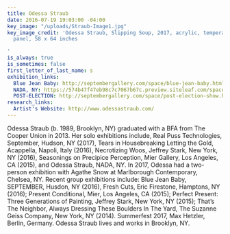 ```yaml
---
title: Odessa Straub
date: 2016-07-19 19:03:00 -04:00
key_image: "/uploads/Straub-Image1.jpg"
key_image_credit: 'Odessa Straub, Slipping Soup, 2017, acrylic, tempera, latex on
  panel, 58 x 64 inches

'
is_always: true
is_sometimes: false
first_letter_of_last_name: s
exhibition_links:
  Blue Jean Baby: http://septembergallery.com/space/blue-jean-baby.html
  NADA, NY: https://574b47f47eb98c7c7067b67c.preview.siteleaf.com/space/nada.html
  POST-ELECTION: http://septembergallery.com/space/post-election-show.html
research_links:
  Artist's Website: http://www.odessastraub.com/
---
```


Odessa Straub (b. 1989, Brooklyn, NY) graduated with a BFA from The Cooper Union in 2013. Her solo exhibitions include, Real Puss Technologies, September, Hudson, NY (2017), Tears in Housebreaking Letting the Gold, Acappella, Napoli, Italy (2016), Necrotizing Woos, Jeffrey Stark, New York, NY (2016), Seasonings on Precipice Perception, Mier Gallery, Los Angeles, CA (2015), and Odessa Straub, NADA, NY. In 2017, Odessa had a two-person exhibition with Agathe Snow at Marlborough Contemporary, Chelsea, NY. Recent group exhibitions include: Blue Jean Baby, SEPTEMBER, Husdon, NY (2016), Fresh Cuts, Eric Firestone, Hamptons, NY (2016); Present Conditional, Mier, Los Angeles, CA (2015); Perfect Present: Three Generations of Painting, Jeffrey Stark, New York, NY (2015); That’s The Neighbor, Always Dressing These Boulders In The Yard, The Suzanne Geiss Company, New York, NY (2014). Summerfest 2017, Max Hetzler, Berlin, Germany. Odessa Straub lives and works in Brooklyn, NY.